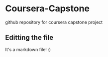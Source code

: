 # Coursera-Capstone
github repository for coursera capstone project
## Editting the file
It's a markdown file! :)
